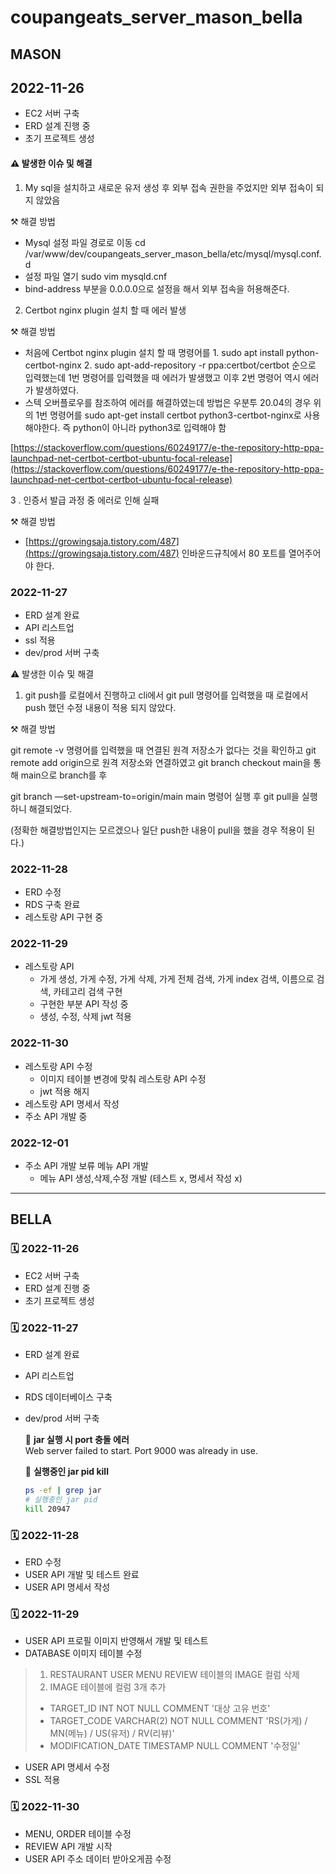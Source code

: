 # coupangeats_server_mason_bella

##  MASON
## 2022-11-26

- EC2 서버 구축
- ERD 설계 진행 중
- 초기 프로젝트 생성

#### ⚠️ 발생한 이슈 및 해결

1. My sql을 설치하고 새로운 유저 생성 후 외부 접속 권한을 주었지만 외부 접속이 되지 않았음

⚒️ 해결 방법  

- Mysql 설정 파일 경로로 이동 cd /var/www/dev/coupangeats_server_mason_bella/etc/mysql/mysql.conf.d
- 설정 파일 열기 sudo vim mysqld.cnf
- bind-address 부분을 0.0.0.0으로 설정을 해서 외부 접속을 허용해준다.

2. Certbot nginx plugin 설치 할 때 에러 발생

⚒️ 해결 방법

- 처음에 Certbot nginx plugin 설치 할 때  명령어를 1. sudo apt install python-certbot-nginx  2. sudo apt-add-repository -r ppa:certbot/certbot 순으로 입력했는데 1번 명령어를 입력했을 때 에러가 발생했고 이후 2번 명령어 역시 에러가 발생하였다.
- 스텍 오버플로우를 참조하여 에러를 해결하였는데 방법은 우분투 20.04의 경우 위의 1번 명령어를 sudo apt-get install certbot python3-certbot-nginx로 사용해야한다. 즉 python이 아니라 python3로 입력해야 함

[https://stackoverflow.com/questions/60249177/e-the-repository-http-ppa-launchpad-net-certbot-certbot-ubuntu-focal-release](https://stackoverflow.com/questions/60249177/e-the-repository-http-ppa-launchpad-net-certbot-certbot-ubuntu-focal-release)

3 . 인증서 발급 과정 중 에러로 인해 실패

⚒️ 해결 방법

- [https://growingsaja.tistory.com/487](https://growingsaja.tistory.com/487) 인바운드규칙에서 80 포트를 열어주어야 한다.


### 2022-11-27

- ERD 설계 완료
- API 리스트업
- ssl 적용
- dev/prod 서버 구축   

⚠️ 발생한 이슈 및 해결

1. git push를 로컬에서 진행하고 cli에서 git pull 명령어를 입력했을 때 로컬에서 push 했던 수정 내용이 적용 되지 않았다. 

⚒️ 해결 방법

git remote -v 명령어를 입력했을 때 연결된 원격 저장소가 없다는 것을 확인하고 git remote add origin으로 원격 저장소와 연결하였고  git branch checkout main을 통해 main으로 branch를 후 

git branch —set-upstream-to=origin/main main 명령어 실행 후 git pull을 실행하니 해결되었다.

(정확한 해결방법인지는 모르겠으나 일단 push한 내용이 pull을 했을 경우 적용이 된다.)

### 2022-11-28
- ERD 수정
- RDS 구축 완료
- 레스토랑 API 구현 중

### 2022-11-29
- 레스토랑 API 
     - 가게 생성, 가게 수정, 가게 삭제, 가게 전체 검색, 가게 index 검색, 이름으로 검색, 카테고리 검색 구현 
     - 구현한 부분 API 작성 중
     - 생성, 수정, 삭제 jwt 적용

### 2022-11-30
 - 레스토랑 API 수정 
     -  이미지 테이블 변경에 맞춰 레스토랑 API 수정
     - jwt 적용 해지
 - 레스토랑 API 명세서 작성
 - 주소 API 개발 중
 
 
### 2022-12-01
- 주소 API 개발 보류 메뉴 API 개발
     - 메뉴 API 생성,삭제,수정 개발 (테스트 x, 명세서 작성 x) 
---

## BELLA

### 🗓️ 2022-11-26
- EC2 서버 구축
- ERD 설계 진행 중
- 초기 프로젝트 생성

### 🗓️ 2022-11-27
- ERD 설계 완료
- API 리스트업
- RDS 데이터베이스 구축
- dev/prod 서버 구축

     🚨 **jar 실행 시 port 충돌 에러**   
     Web server failed to start. Port 9000 was already in use.

     🌟 **실행중인 jar pid kill**
     ```bash
     ps -ef | grep jar
     # 실행중인 jar pid
     kill 20947
     ```

### 🗓️ 2022-11-28
- ERD 수정
- USER API 개발 및 테스트 완료
- USER API 명세서 작성

### 🗓️ 2022-11-29
- USER API 프로필 이미지 반영해서 개발 및 테스트
- DATABASE 이미지 테이블 수정
> 1. RESTAURANT USER MENU REVIEW 테이블의 IMAGE 컬럼 삭제
> 2. IMAGE 테이블에 컬럼 3개 추가
> - TARGET_ID INT NOT NULL COMMENT '대상 고유 번호'
> - TARGET_CODE VARCHAR(2) NOT NULL COMMENT 'RS(가게) / MN(메뉴) / US(유저) / RV(리뷰)'
> - MODIFICATION_DATE TIMESTAMP NULL COMMENT '수정일'
- USER API 명세서 수정
- SSL 적용

### 🗓️ 2022-11-30
- MENU, ORDER 테이블 수정
- REVIEW API 개발 시작
- USER API 주소 데이터 받아오게끔 수정
